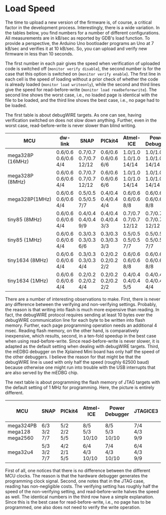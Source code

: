 # Load Speed

The time to upload a new version of the firmware is, of course, a critical factor in the development process. Interestingly, there is a wide variation. In the tables below, you find numbers for a number of different configurations. All measurements are in kB/sec as reported by GDB's load function. To provide a perspective, the Arduino Uno bootloader programs an Uno at 7 kB/sec and verifies it at 10 kB/sec. So, you can upload and verify new firmware in less than 10 seconds.

The first number in each pair gives the speed when verification of uploaded code is switched off (`monitor verify disable`), the second number is for the case that this option is switched on (`monitor verify enable`). The first line in each cell is the speed of loading without a prior check of whether the code is already loaded (`monitor load writeonly`), while the second and third lines give the speed for read-before-write (`monitor load readbeforewrite`). The second line shows the worst case, i.e., no loaded page is identical with the file to be loaded, and the third line shows the best case, i.e., no page had to be loaded.

The first table is about debugWIRE targets.  As one can see, having verification switched on does not slow down anything. Further, even in the worst case, read-before-write is never slower than blind writing.

| MCU              | dw-link                   | SNAP                        | PICkit4                   | Atmel-ICE                   | Power Debugger              | JTAG-ICE3                   | XPLAINED Mini 328P        |
| ---------------- | ------------------------- | --------------------------- | ------------------------- | --------------------------- | --------------------------- | --------------------------- | ------------------------- |
| mega328P (16MHz) | 0.6/0.6<br>0.6/0.6<br>4/4 | 0.7/0.7<br>0.7/0.7<br>12/12 | 0.6/0.6<br>0.6/0.6<br>6/6 | 1.0/1.0<br>1.0/1.0<br>14/14 | 1.0/1.0<br>1.0/1.0<br>14/14 | 0.7/0.7<br>0.7/0.7<br>13/13 | 0.3/0.3<br>0.3/0.3<br>3/3 |
| mega328P (8MHz)  | 0.6/0.6<br>0.6/0.6<br>4/4 | 0.7/0.7<br>0.7/0.7<br>12/12 | 0.6/0.6<br>0.6/0.6<br>6/6 | 1.0/1.0<br>1.0/1.0<br>14/14 | 1.0/1.0<br>1.0/1.0<br>14/14 | 0.7/0.7<br>0.7/0.7<br>13/13 |                           |
| mega328P(1MHz)   | 0.6/0.6<br>0.6/0.6<br>4/4 | 0.5/0.5<br>0.5/0.5<br>7/7   | 0.4/0.4<br>0.4/0.4<br>4/4 | 0.6/0.6<br>0.6/0.6<br>8/8   | 0.6/0.6<br>0.6/0.6<br>8/8   | 0.4/0.4<br>0.4/0.4<br>7/7   |                           |
| tiny85 (8MHz)    | 0.6/0.6<br>0.6/0.6<br>4/4 | 0.4/0.4<br>0.4/0.4<br>9/9   | 0.4/0.4<br>0.4/0.4<br>3/3 | 0.7/0.7<br>0.7/0.7<br>12/12 | 0.7/0.7<br>0.7/0.7<br>12/12 | 0.4/0.4<br>0.4/0.4<br>10/10 |                           |
| tiny85 (1MHz)    | 0.6/0.6<br>0.6/0.6<br>4/4 | 0.3/0.3<br>0.3/0.3<br>6/6   | 0.3/0.3<br>0.3/0.3<br>3/3 | 0.5/0.5<br>0.5/0.5<br>7/7   | 0.5/0.5<br>0.5/0.5<br>7/7   | 0.3/0.3<br>0.3/0.3<br>6/6   |                           |
| tiny1634 (8MHz)  | 0.6/0.6<br>0.6/0.6<br>4/4 | 0.3/0.3<br>0.3/0.3<br>4/4   | 0.2/0.2<br>0.2/0.2<br>2/2 | 0.6/0.6<br>0.6/0.6<br>8/8   | 0.6/0.6<br>0.6/0.6<br>8/8   | 0.3/0.3<br>0.3/0.3<br> 7/7  |                           |
| tiny1634 (1MHz)  | 0.6/0.6<br>0.6/0.6<br>4/4 | 0.2/0.2<br>0.2/0.2<br>4/4   | 0.2/0.2<br>0.2/0.2<br>2/2 | 0.4/0.4<br>0.4/0.4<br>5/5   | 0.4/0.4<br>0.4/0.4<br>4/4   | 0.2/0.2<br>0.2/0.2<br>4/4   |                           |

There are a number of interesting observations to make. First, there is never any difference between the verifying and non-verifying settings. Probably, the reason is that writing into flash is much more expensive than reading. In fact, the debugWIRE protocol requires sending at least 10 bytes over the debugWIRE communication line for each byte to be written into flash memory. Further, each page programming operation needs an additional 4 msec. Reading flash memory, on the other hand, is comparatively inexpensive, which results, second, in a ten-fold speedup in the best case when using read-before-write. Since read-before-write is never slower, it is adapted as the default setting when dealing with debugWIRE targets. Third, the mEDBG debugger on the Xplained Mini board has only half the speed of the other debuggers. I believe the reason for that might be that the debugWIRE line is used with only half the speed (roughly 62500 baud) because otherwise one might run into trouble with the USB interrupts that are also served by the mEDBG chip.

The next table is about programming the flash memory of JTAG targets with the default setting of 1 MHz for programming. Here, the picture is entirely different.

| MCU                              | SNAP                | PICkit4           | Atmel-ICE           | Power Debugger      | JTAGICE3          | XPLAINED Pro 324PB  |
| -------------------------------- | ------------------- | ----------------- | ------------------- | ------------------- | ----------------- | ------------------- |
| mega324PB<br>mega128<br>mega2560 | 6/3<br/>3/2<br/>7/7 | 5/2<br>2/2<br>5/5 | 8/5<br>5/3<br>10/10 | 8/5<br>5/3<br>10/10 | 7/4<br>4/3<br>9/9 | 8/5<br>5/3<br>10/10 |
| mega32u4                         | 5/3<br>3/2<br>7/7   | 4/2<br>2/1<br>5/5 | 6/4<br>4/3<br>10/10 | 7/4<br>4/3<br>10/10 | 6/4<br>4/3<br>9/9 |                     |

First of all, one notices that there is no difference between the different MCU clocks. The reason is that the hardware debugger generates the programming clock signal. Second, one notes that in the JTAG case, reading has non-negligible costs. The verifying setting has roughly half the speed of the non-verifying setting, and read-before-write halves the speed as well. The identical numbers in the third row have a simple explanation. Since this is the best case for read-before-write, i.e., no page has to be programmed, one also does not need to verify the write operation.
